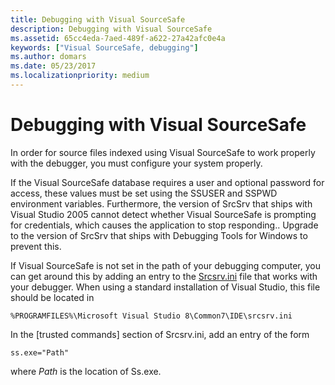 ```yaml
---
title: Debugging with Visual SourceSafe
description: Debugging with Visual SourceSafe
ms.assetid: 65cc4eda-7aed-489f-a622-27a42afc0e4a
keywords: ["Visual SourceSafe, debugging"]
ms.author: domars
ms.date: 05/23/2017
ms.localizationpriority: medium
---
```


# Debugging with Visual SourceSafe


In order for source files indexed using Visual SourceSafe to work properly with the debugger, you must configure your system properly.

If the Visual SourceSafe database requires a user and optional password for access, these values must be set using the SSUSER and SSPWD environment variables. Furthermore, the version of SrcSrv that ships with Visual Studio 2005 cannot detect whether Visual SourceSafe is prompting for credentials, which causes the application to stop responding.. Upgrade to the version of SrcSrv that ships with Debugging Tools for Windows to prevent this.

If Visual SourceSafe is not set in the path of your debugging computer, you can get around this by adding an entry to the [Srcsrv.ini](the-srcsrv-ini-file.md) file that works with your debugger. When using a standard installation of Visual Studio, this file should be located in

```
%PROGRAMFILES%\Microsoft Visual Studio 8\Common7\IDE\srcsrv.ini
```

In the \[trusted commands\] section of Srcsrv.ini, add an entry of the form

```
ss.exe="Path"
```

where *Path* is the location of Ss.exe.

 

 





